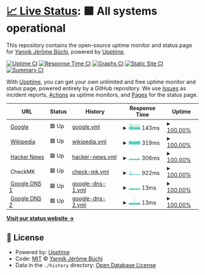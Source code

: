 # [📈 Live Status](https://Jerome2103.github.io/uptime): <!--live status--> **🟩 All systems operational**

This repository contains the open-source uptime monitor and status page for [Yannik Jérôme Büchi](https://yannikb.ch/), powered by [Upptime](https://github.com/upptime/upptime).

[![Uptime CI](https://github.com/Jerome2103/uptime/workflows/Uptime%20CI/badge.svg)](https://github.com/Jerome2103/uptime/actions?query=workflow%3A%22Uptime+CI%22)
[![Response Time CI](https://github.com/Jerome2103/uptime/workflows/Response%20Time%20CI/badge.svg)](https://github.com/Jerome2103/uptime/actions?query=workflow%3A%22Response+Time+CI%22)
[![Graphs CI](https://github.com/Jerome2103/uptime/workflows/Graphs%20CI/badge.svg)](https://github.com/Jerome2103/uptime/actions?query=workflow%3A%22Graphs+CI%22)
[![Static Site CI](https://github.com/Jerome2103/uptime/workflows/Static%20Site%20CI/badge.svg)](https://github.com/Jerome2103/uptime/actions?query=workflow%3A%22Static+Site+CI%22)
[![Summary CI](https://github.com/Jerome2103/uptime/workflows/Summary%20CI/badge.svg)](https://github.com/Jerome2103/uptime/actions?query=workflow%3A%22Summary+CI%22)

With [Upptime](https://upptime.js.org), you can get your own unlimited and free uptime monitor and status page, powered entirely by a GitHub repository. We use [Issues](https://github.com/Jerome2103/uptime/issues) as incident reports, [Actions](https://github.com/Jerome2103/uptime/actions) as uptime monitors, and [Pages](https://Jerome2103.github.io/uptime) for the status page.

<!--start: status pages-->
<!-- This summary is generated by Upptime (https://github.com/upptime/upptime) -->
<!-- Do not edit this manually, your changes will be overwritten -->
<!-- prettier-ignore -->
| URL | Status | History | Response Time | Uptime |
| --- | ------ | ------- | ------------- | ------ |
| <img alt="" src="https://icons.duckduckgo.com/ip3/www.google.ch.ico" height="13"> [Google](https://www.google.ch) | 🟩 Up | [google.yml](https://github.com/Jerome2103/uptime/commits/HEAD/history/google.yml) | <details><summary><img alt="Response time graph" src="./graphs/google/response-time-week.png" height="20"> 143ms</summary><br><a href="https://Jerome2103.github.io/uptime/history/google"><img alt="Response time 142" src="https://img.shields.io/endpoint?url=https%3A%2F%2Fraw.githubusercontent.com%2FJerome2103%2Fuptime%2FHEAD%2Fapi%2Fgoogle%2Fresponse-time.json"></a><br><a href="https://Jerome2103.github.io/uptime/history/google"><img alt="24-hour response time 140" src="https://img.shields.io/endpoint?url=https%3A%2F%2Fraw.githubusercontent.com%2FJerome2103%2Fuptime%2FHEAD%2Fapi%2Fgoogle%2Fresponse-time-day.json"></a><br><a href="https://Jerome2103.github.io/uptime/history/google"><img alt="7-day response time 143" src="https://img.shields.io/endpoint?url=https%3A%2F%2Fraw.githubusercontent.com%2FJerome2103%2Fuptime%2FHEAD%2Fapi%2Fgoogle%2Fresponse-time-week.json"></a><br><a href="https://Jerome2103.github.io/uptime/history/google"><img alt="30-day response time 140" src="https://img.shields.io/endpoint?url=https%3A%2F%2Fraw.githubusercontent.com%2FJerome2103%2Fuptime%2FHEAD%2Fapi%2Fgoogle%2Fresponse-time-month.json"></a><br><a href="https://Jerome2103.github.io/uptime/history/google"><img alt="1-year response time 142" src="https://img.shields.io/endpoint?url=https%3A%2F%2Fraw.githubusercontent.com%2FJerome2103%2Fuptime%2FHEAD%2Fapi%2Fgoogle%2Fresponse-time-year.json"></a></details> | <details><summary><a href="https://Jerome2103.github.io/uptime/history/google">100.00%</a></summary><a href="https://Jerome2103.github.io/uptime/history/google"><img alt="All-time uptime 100.00%" src="https://img.shields.io/endpoint?url=https%3A%2F%2Fraw.githubusercontent.com%2FJerome2103%2Fuptime%2FHEAD%2Fapi%2Fgoogle%2Fuptime.json"></a><br><a href="https://Jerome2103.github.io/uptime/history/google"><img alt="24-hour uptime 100.00%" src="https://img.shields.io/endpoint?url=https%3A%2F%2Fraw.githubusercontent.com%2FJerome2103%2Fuptime%2FHEAD%2Fapi%2Fgoogle%2Fuptime-day.json"></a><br><a href="https://Jerome2103.github.io/uptime/history/google"><img alt="7-day uptime 100.00%" src="https://img.shields.io/endpoint?url=https%3A%2F%2Fraw.githubusercontent.com%2FJerome2103%2Fuptime%2FHEAD%2Fapi%2Fgoogle%2Fuptime-week.json"></a><br><a href="https://Jerome2103.github.io/uptime/history/google"><img alt="30-day uptime 100.00%" src="https://img.shields.io/endpoint?url=https%3A%2F%2Fraw.githubusercontent.com%2FJerome2103%2Fuptime%2FHEAD%2Fapi%2Fgoogle%2Fuptime-month.json"></a><br><a href="https://Jerome2103.github.io/uptime/history/google"><img alt="1-year uptime 100.00%" src="https://img.shields.io/endpoint?url=https%3A%2F%2Fraw.githubusercontent.com%2FJerome2103%2Fuptime%2FHEAD%2Fapi%2Fgoogle%2Fuptime-year.json"></a></details>
| <img alt="" src="https://icons.duckduckgo.com/ip3/de.wikipedia.org.ico" height="13"> [Wikipedia](https://de.wikipedia.org) | 🟩 Up | [wikipedia.yml](https://github.com/Jerome2103/uptime/commits/HEAD/history/wikipedia.yml) | <details><summary><img alt="Response time graph" src="./graphs/wikipedia/response-time-week.png" height="20"> 319ms</summary><br><a href="https://Jerome2103.github.io/uptime/history/wikipedia"><img alt="Response time 292" src="https://img.shields.io/endpoint?url=https%3A%2F%2Fraw.githubusercontent.com%2FJerome2103%2Fuptime%2FHEAD%2Fapi%2Fwikipedia%2Fresponse-time.json"></a><br><a href="https://Jerome2103.github.io/uptime/history/wikipedia"><img alt="24-hour response time 343" src="https://img.shields.io/endpoint?url=https%3A%2F%2Fraw.githubusercontent.com%2FJerome2103%2Fuptime%2FHEAD%2Fapi%2Fwikipedia%2Fresponse-time-day.json"></a><br><a href="https://Jerome2103.github.io/uptime/history/wikipedia"><img alt="7-day response time 319" src="https://img.shields.io/endpoint?url=https%3A%2F%2Fraw.githubusercontent.com%2FJerome2103%2Fuptime%2FHEAD%2Fapi%2Fwikipedia%2Fresponse-time-week.json"></a><br><a href="https://Jerome2103.github.io/uptime/history/wikipedia"><img alt="30-day response time 308" src="https://img.shields.io/endpoint?url=https%3A%2F%2Fraw.githubusercontent.com%2FJerome2103%2Fuptime%2FHEAD%2Fapi%2Fwikipedia%2Fresponse-time-month.json"></a><br><a href="https://Jerome2103.github.io/uptime/history/wikipedia"><img alt="1-year response time 292" src="https://img.shields.io/endpoint?url=https%3A%2F%2Fraw.githubusercontent.com%2FJerome2103%2Fuptime%2FHEAD%2Fapi%2Fwikipedia%2Fresponse-time-year.json"></a></details> | <details><summary><a href="https://Jerome2103.github.io/uptime/history/wikipedia">100.00%</a></summary><a href="https://Jerome2103.github.io/uptime/history/wikipedia"><img alt="All-time uptime 100.00%" src="https://img.shields.io/endpoint?url=https%3A%2F%2Fraw.githubusercontent.com%2FJerome2103%2Fuptime%2FHEAD%2Fapi%2Fwikipedia%2Fuptime.json"></a><br><a href="https://Jerome2103.github.io/uptime/history/wikipedia"><img alt="24-hour uptime 100.00%" src="https://img.shields.io/endpoint?url=https%3A%2F%2Fraw.githubusercontent.com%2FJerome2103%2Fuptime%2FHEAD%2Fapi%2Fwikipedia%2Fuptime-day.json"></a><br><a href="https://Jerome2103.github.io/uptime/history/wikipedia"><img alt="7-day uptime 100.00%" src="https://img.shields.io/endpoint?url=https%3A%2F%2Fraw.githubusercontent.com%2FJerome2103%2Fuptime%2FHEAD%2Fapi%2Fwikipedia%2Fuptime-week.json"></a><br><a href="https://Jerome2103.github.io/uptime/history/wikipedia"><img alt="30-day uptime 100.00%" src="https://img.shields.io/endpoint?url=https%3A%2F%2Fraw.githubusercontent.com%2FJerome2103%2Fuptime%2FHEAD%2Fapi%2Fwikipedia%2Fuptime-month.json"></a><br><a href="https://Jerome2103.github.io/uptime/history/wikipedia"><img alt="1-year uptime 100.00%" src="https://img.shields.io/endpoint?url=https%3A%2F%2Fraw.githubusercontent.com%2FJerome2103%2Fuptime%2FHEAD%2Fapi%2Fwikipedia%2Fuptime-year.json"></a></details>
| <img alt="" src="https://icons.duckduckgo.com/ip3/news.ycombinator.com.ico" height="13"> [Hacker News](https://news.ycombinator.com) | 🟩 Up | [hacker-news.yml](https://github.com/Jerome2103/uptime/commits/HEAD/history/hacker-news.yml) | <details><summary><img alt="Response time graph" src="./graphs/hacker-news/response-time-week.png" height="20"> 306ms</summary><br><a href="https://Jerome2103.github.io/uptime/history/hacker-news"><img alt="Response time 310" src="https://img.shields.io/endpoint?url=https%3A%2F%2Fraw.githubusercontent.com%2FJerome2103%2Fuptime%2FHEAD%2Fapi%2Fhacker-news%2Fresponse-time.json"></a><br><a href="https://Jerome2103.github.io/uptime/history/hacker-news"><img alt="24-hour response time 291" src="https://img.shields.io/endpoint?url=https%3A%2F%2Fraw.githubusercontent.com%2FJerome2103%2Fuptime%2FHEAD%2Fapi%2Fhacker-news%2Fresponse-time-day.json"></a><br><a href="https://Jerome2103.github.io/uptime/history/hacker-news"><img alt="7-day response time 306" src="https://img.shields.io/endpoint?url=https%3A%2F%2Fraw.githubusercontent.com%2FJerome2103%2Fuptime%2FHEAD%2Fapi%2Fhacker-news%2Fresponse-time-week.json"></a><br><a href="https://Jerome2103.github.io/uptime/history/hacker-news"><img alt="30-day response time 303" src="https://img.shields.io/endpoint?url=https%3A%2F%2Fraw.githubusercontent.com%2FJerome2103%2Fuptime%2FHEAD%2Fapi%2Fhacker-news%2Fresponse-time-month.json"></a><br><a href="https://Jerome2103.github.io/uptime/history/hacker-news"><img alt="1-year response time 310" src="https://img.shields.io/endpoint?url=https%3A%2F%2Fraw.githubusercontent.com%2FJerome2103%2Fuptime%2FHEAD%2Fapi%2Fhacker-news%2Fresponse-time-year.json"></a></details> | <details><summary><a href="https://Jerome2103.github.io/uptime/history/hacker-news">100.00%</a></summary><a href="https://Jerome2103.github.io/uptime/history/hacker-news"><img alt="All-time uptime 100.00%" src="https://img.shields.io/endpoint?url=https%3A%2F%2Fraw.githubusercontent.com%2FJerome2103%2Fuptime%2FHEAD%2Fapi%2Fhacker-news%2Fuptime.json"></a><br><a href="https://Jerome2103.github.io/uptime/history/hacker-news"><img alt="24-hour uptime 100.00%" src="https://img.shields.io/endpoint?url=https%3A%2F%2Fraw.githubusercontent.com%2FJerome2103%2Fuptime%2FHEAD%2Fapi%2Fhacker-news%2Fuptime-day.json"></a><br><a href="https://Jerome2103.github.io/uptime/history/hacker-news"><img alt="7-day uptime 100.00%" src="https://img.shields.io/endpoint?url=https%3A%2F%2Fraw.githubusercontent.com%2FJerome2103%2Fuptime%2FHEAD%2Fapi%2Fhacker-news%2Fuptime-week.json"></a><br><a href="https://Jerome2103.github.io/uptime/history/hacker-news"><img alt="30-day uptime 99.96%" src="https://img.shields.io/endpoint?url=https%3A%2F%2Fraw.githubusercontent.com%2FJerome2103%2Fuptime%2FHEAD%2Fapi%2Fhacker-news%2Fuptime-month.json"></a><br><a href="https://Jerome2103.github.io/uptime/history/hacker-news"><img alt="1-year uptime 99.99%" src="https://img.shields.io/endpoint?url=https%3A%2F%2Fraw.githubusercontent.com%2FJerome2103%2Fuptime%2FHEAD%2Fapi%2Fhacker-news%2Fuptime-year.json"></a></details>
| <img alt="" src="https://icons.duckduckgo.com/ip3/null.ico" height="13"> CheckMK | 🟩 Up | [check-mk.yml](https://github.com/Jerome2103/uptime/commits/HEAD/history/check-mk.yml) | <details><summary><img alt="Response time graph" src="./graphs/check-mk/response-time-week.png" height="20"> 922ms</summary><br><a href="https://Jerome2103.github.io/uptime/history/check-mk"><img alt="Response time 835" src="https://img.shields.io/endpoint?url=https%3A%2F%2Fraw.githubusercontent.com%2FJerome2103%2Fuptime%2FHEAD%2Fapi%2Fcheck-mk%2Fresponse-time.json"></a><br><a href="https://Jerome2103.github.io/uptime/history/check-mk"><img alt="24-hour response time 778" src="https://img.shields.io/endpoint?url=https%3A%2F%2Fraw.githubusercontent.com%2FJerome2103%2Fuptime%2FHEAD%2Fapi%2Fcheck-mk%2Fresponse-time-day.json"></a><br><a href="https://Jerome2103.github.io/uptime/history/check-mk"><img alt="7-day response time 922" src="https://img.shields.io/endpoint?url=https%3A%2F%2Fraw.githubusercontent.com%2FJerome2103%2Fuptime%2FHEAD%2Fapi%2Fcheck-mk%2Fresponse-time-week.json"></a><br><a href="https://Jerome2103.github.io/uptime/history/check-mk"><img alt="30-day response time 852" src="https://img.shields.io/endpoint?url=https%3A%2F%2Fraw.githubusercontent.com%2FJerome2103%2Fuptime%2FHEAD%2Fapi%2Fcheck-mk%2Fresponse-time-month.json"></a><br><a href="https://Jerome2103.github.io/uptime/history/check-mk"><img alt="1-year response time 835" src="https://img.shields.io/endpoint?url=https%3A%2F%2Fraw.githubusercontent.com%2FJerome2103%2Fuptime%2FHEAD%2Fapi%2Fcheck-mk%2Fresponse-time-year.json"></a></details> | <details><summary><a href="https://Jerome2103.github.io/uptime/history/check-mk">100.00%</a></summary><a href="https://Jerome2103.github.io/uptime/history/check-mk"><img alt="All-time uptime 100.00%" src="https://img.shields.io/endpoint?url=https%3A%2F%2Fraw.githubusercontent.com%2FJerome2103%2Fuptime%2FHEAD%2Fapi%2Fcheck-mk%2Fuptime.json"></a><br><a href="https://Jerome2103.github.io/uptime/history/check-mk"><img alt="24-hour uptime 100.00%" src="https://img.shields.io/endpoint?url=https%3A%2F%2Fraw.githubusercontent.com%2FJerome2103%2Fuptime%2FHEAD%2Fapi%2Fcheck-mk%2Fuptime-day.json"></a><br><a href="https://Jerome2103.github.io/uptime/history/check-mk"><img alt="7-day uptime 100.00%" src="https://img.shields.io/endpoint?url=https%3A%2F%2Fraw.githubusercontent.com%2FJerome2103%2Fuptime%2FHEAD%2Fapi%2Fcheck-mk%2Fuptime-week.json"></a><br><a href="https://Jerome2103.github.io/uptime/history/check-mk"><img alt="30-day uptime 100.00%" src="https://img.shields.io/endpoint?url=https%3A%2F%2Fraw.githubusercontent.com%2FJerome2103%2Fuptime%2FHEAD%2Fapi%2Fcheck-mk%2Fuptime-month.json"></a><br><a href="https://Jerome2103.github.io/uptime/history/check-mk"><img alt="1-year uptime 100.00%" src="https://img.shields.io/endpoint?url=https%3A%2F%2Fraw.githubusercontent.com%2FJerome2103%2Fuptime%2FHEAD%2Fapi%2Fcheck-mk%2Fuptime-year.json"></a></details>
| <img alt="" src="https://icons.duckduckgo.com/ip3/null.ico" height="13"> [Google DNS 1](8.8.4.4) | 🟩 Up | [google-dns-1.yml](https://github.com/Jerome2103/uptime/commits/HEAD/history/google-dns-1.yml) | <details><summary><img alt="Response time graph" src="./graphs/google-dns-1/response-time-week.png" height="20"> 13ms</summary><br><a href="https://Jerome2103.github.io/uptime/history/google-dns-1"><img alt="Response time 9" src="https://img.shields.io/endpoint?url=https%3A%2F%2Fraw.githubusercontent.com%2FJerome2103%2Fuptime%2FHEAD%2Fapi%2Fgoogle-dns-1%2Fresponse-time.json"></a><br><a href="https://Jerome2103.github.io/uptime/history/google-dns-1"><img alt="24-hour response time 13" src="https://img.shields.io/endpoint?url=https%3A%2F%2Fraw.githubusercontent.com%2FJerome2103%2Fuptime%2FHEAD%2Fapi%2Fgoogle-dns-1%2Fresponse-time-day.json"></a><br><a href="https://Jerome2103.github.io/uptime/history/google-dns-1"><img alt="7-day response time 13" src="https://img.shields.io/endpoint?url=https%3A%2F%2Fraw.githubusercontent.com%2FJerome2103%2Fuptime%2FHEAD%2Fapi%2Fgoogle-dns-1%2Fresponse-time-week.json"></a><br><a href="https://Jerome2103.github.io/uptime/history/google-dns-1"><img alt="30-day response time 13" src="https://img.shields.io/endpoint?url=https%3A%2F%2Fraw.githubusercontent.com%2FJerome2103%2Fuptime%2FHEAD%2Fapi%2Fgoogle-dns-1%2Fresponse-time-month.json"></a><br><a href="https://Jerome2103.github.io/uptime/history/google-dns-1"><img alt="1-year response time 9" src="https://img.shields.io/endpoint?url=https%3A%2F%2Fraw.githubusercontent.com%2FJerome2103%2Fuptime%2FHEAD%2Fapi%2Fgoogle-dns-1%2Fresponse-time-year.json"></a></details> | <details><summary><a href="https://Jerome2103.github.io/uptime/history/google-dns-1">100.00%</a></summary><a href="https://Jerome2103.github.io/uptime/history/google-dns-1"><img alt="All-time uptime 99.99%" src="https://img.shields.io/endpoint?url=https%3A%2F%2Fraw.githubusercontent.com%2FJerome2103%2Fuptime%2FHEAD%2Fapi%2Fgoogle-dns-1%2Fuptime.json"></a><br><a href="https://Jerome2103.github.io/uptime/history/google-dns-1"><img alt="24-hour uptime 100.00%" src="https://img.shields.io/endpoint?url=https%3A%2F%2Fraw.githubusercontent.com%2FJerome2103%2Fuptime%2FHEAD%2Fapi%2Fgoogle-dns-1%2Fuptime-day.json"></a><br><a href="https://Jerome2103.github.io/uptime/history/google-dns-1"><img alt="7-day uptime 100.00%" src="https://img.shields.io/endpoint?url=https%3A%2F%2Fraw.githubusercontent.com%2FJerome2103%2Fuptime%2FHEAD%2Fapi%2Fgoogle-dns-1%2Fuptime-week.json"></a><br><a href="https://Jerome2103.github.io/uptime/history/google-dns-1"><img alt="30-day uptime 100.00%" src="https://img.shields.io/endpoint?url=https%3A%2F%2Fraw.githubusercontent.com%2FJerome2103%2Fuptime%2FHEAD%2Fapi%2Fgoogle-dns-1%2Fuptime-month.json"></a><br><a href="https://Jerome2103.github.io/uptime/history/google-dns-1"><img alt="1-year uptime 99.99%" src="https://img.shields.io/endpoint?url=https%3A%2F%2Fraw.githubusercontent.com%2FJerome2103%2Fuptime%2FHEAD%2Fapi%2Fgoogle-dns-1%2Fuptime-year.json"></a></details>
| <img alt="" src="https://icons.duckduckgo.com/ip3/null.ico" height="13"> [Google DNS 2](8.8.8.8) | 🟩 Up | [google-dns-2.yml](https://github.com/Jerome2103/uptime/commits/HEAD/history/google-dns-2.yml) | <details><summary><img alt="Response time graph" src="./graphs/google-dns-2/response-time-week.png" height="20"> 13ms</summary><br><a href="https://Jerome2103.github.io/uptime/history/google-dns-2"><img alt="Response time 8" src="https://img.shields.io/endpoint?url=https%3A%2F%2Fraw.githubusercontent.com%2FJerome2103%2Fuptime%2FHEAD%2Fapi%2Fgoogle-dns-2%2Fresponse-time.json"></a><br><a href="https://Jerome2103.github.io/uptime/history/google-dns-2"><img alt="24-hour response time 13" src="https://img.shields.io/endpoint?url=https%3A%2F%2Fraw.githubusercontent.com%2FJerome2103%2Fuptime%2FHEAD%2Fapi%2Fgoogle-dns-2%2Fresponse-time-day.json"></a><br><a href="https://Jerome2103.github.io/uptime/history/google-dns-2"><img alt="7-day response time 13" src="https://img.shields.io/endpoint?url=https%3A%2F%2Fraw.githubusercontent.com%2FJerome2103%2Fuptime%2FHEAD%2Fapi%2Fgoogle-dns-2%2Fresponse-time-week.json"></a><br><a href="https://Jerome2103.github.io/uptime/history/google-dns-2"><img alt="30-day response time 12" src="https://img.shields.io/endpoint?url=https%3A%2F%2Fraw.githubusercontent.com%2FJerome2103%2Fuptime%2FHEAD%2Fapi%2Fgoogle-dns-2%2Fresponse-time-month.json"></a><br><a href="https://Jerome2103.github.io/uptime/history/google-dns-2"><img alt="1-year response time 8" src="https://img.shields.io/endpoint?url=https%3A%2F%2Fraw.githubusercontent.com%2FJerome2103%2Fuptime%2FHEAD%2Fapi%2Fgoogle-dns-2%2Fresponse-time-year.json"></a></details> | <details><summary><a href="https://Jerome2103.github.io/uptime/history/google-dns-2">100.00%</a></summary><a href="https://Jerome2103.github.io/uptime/history/google-dns-2"><img alt="All-time uptime 99.99%" src="https://img.shields.io/endpoint?url=https%3A%2F%2Fraw.githubusercontent.com%2FJerome2103%2Fuptime%2FHEAD%2Fapi%2Fgoogle-dns-2%2Fuptime.json"></a><br><a href="https://Jerome2103.github.io/uptime/history/google-dns-2"><img alt="24-hour uptime 100.00%" src="https://img.shields.io/endpoint?url=https%3A%2F%2Fraw.githubusercontent.com%2FJerome2103%2Fuptime%2FHEAD%2Fapi%2Fgoogle-dns-2%2Fuptime-day.json"></a><br><a href="https://Jerome2103.github.io/uptime/history/google-dns-2"><img alt="7-day uptime 100.00%" src="https://img.shields.io/endpoint?url=https%3A%2F%2Fraw.githubusercontent.com%2FJerome2103%2Fuptime%2FHEAD%2Fapi%2Fgoogle-dns-2%2Fuptime-week.json"></a><br><a href="https://Jerome2103.github.io/uptime/history/google-dns-2"><img alt="30-day uptime 100.00%" src="https://img.shields.io/endpoint?url=https%3A%2F%2Fraw.githubusercontent.com%2FJerome2103%2Fuptime%2FHEAD%2Fapi%2Fgoogle-dns-2%2Fuptime-month.json"></a><br><a href="https://Jerome2103.github.io/uptime/history/google-dns-2"><img alt="1-year uptime 99.99%" src="https://img.shields.io/endpoint?url=https%3A%2F%2Fraw.githubusercontent.com%2FJerome2103%2Fuptime%2FHEAD%2Fapi%2Fgoogle-dns-2%2Fuptime-year.json"></a></details>

<!--end: status pages-->

[**Visit our status website →**](https://Jerome2103.github.io/uptime)

## 📄 License

- Powered by: [Upptime](https://github.com/upptime/upptime)
- Code: [MIT](./LICENSE) © [Yannik Jérôme Büchi](https://yannikb.ch/)
- Data in the `./history` directory: [Open Database License](https://opendatacommons.org/licenses/odbl/1-0/)
